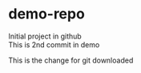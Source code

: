 # demo-repo
Initial project in github
<br>
This is 2nd commit in demo

<p>This is the change for git downloaded</p>
